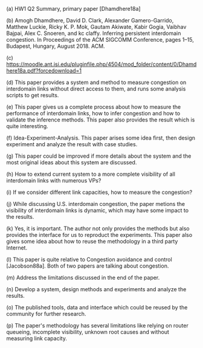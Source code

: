 (a) HW1 Q2 Summary, primary paper [Dhamdhere18a]

(b) Amogh Dhamdhere, David D. Clark, Alexander Gamero-Garrido, Matthew Luckie,
Ricky K. P. Mok, Gautam Akiwate, Kabir Gogia, Vaibhav Bajpai, Alex C. Snoeren, and kc claffy.
Inferring persistent interdomain congestion. In Proceedings of the ACM SIGCOMM Conference, pages
1–15, Budapest, Hungary, August 2018. ACM.

(c) https://moodle.ant.isi.edu/pluginfile.php/4504/mod_folder/content/0/Dhamdhere18a.pdf?forcedownload=1

(d) This paper provides a system and method to measure congestion on interdomain links without direct access to them, and runs some analysis scripts to get results.

(e) This paper gives us a complete process about how to measure the performance of interdomain links, how to infer congestion and how to validate the inference methods.  This paper also provides the result which is quite interesting.

(f) Idea-Experiment-Analysis. This paper arises some idea first, then design experiment and analyze the result with case studies.

(g) This paper could be improved if more details about the system and the most original ideas about this system are discussed.

(h) How to extend current system to a more complete visibility of all interdomain links with numerous VPs?

(i) If we consider different link capacities, how to measure the congestion?

(j) While discussing U.S. interdomain congestion, the paper metions the visibility of interdomain links is dynamic, which may have some impact to the results.

(k) Yes, it is important. The author not only provides the methods but also provides the interface for us to reproduct the experiments. This paper also gives some idea about how to reuse the methodology in a third party Internet.

(l) This paper is quite relative to Congestion avoidance and control [Jacobson88a]. Both of two papers are talking about congestion.

(m) Address the limitations discussed in the end of the paper.

(n) Develop a system, design methods and experiments and analyze the results.

(o) The published tools, data and interface which could be reused by the community for further research.

(p) The paper's methodology has several limitations like relying on router queueing, incomplete visibility, unknown root causes and without measuring link capacity.


